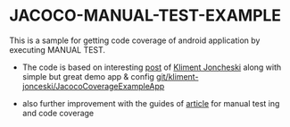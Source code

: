 # JACOCO-MANUAL-TEST-EXAMPLE
This is a sample for getting code coverage of android application by executing MANUAL TEST.

- The code is based on interesting [post] of [Kliment Joncheski] along with simple but great demo app & config [git/kliment-jonceski/JacocoCoverageExampleApp]

- also further improvement with the guides of [article] for manual test ing and code coverage


[Kliment Joncheski]: https://medium.com/@kliment.jonceski
[post]: https://medium.com/@kliment.jonceski/unit-and-integration-tests-coverage-with-jacoco-sonarqube-for-multi-product-flavor-builds-b0937f534bff

[git/kliment-jonceski/JacocoCoverageExampleApp]: https://github.com/kliment-jonceski/JacocoCoverageExampleApp/tree/master/JacocoCoverageExample/app

[article]: https://www.curiousily.com/posts/android-manual-testing-code-coverage/

